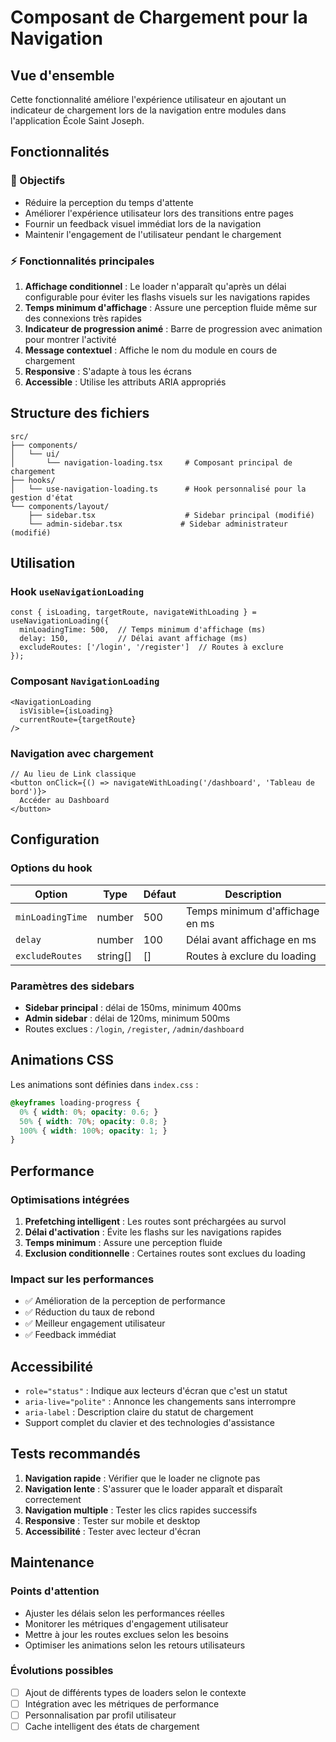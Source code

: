 # Composant de Chargement pour la Navigation

## Vue d'ensemble

Cette fonctionnalité améliore l'expérience utilisateur en ajoutant un indicateur de chargement lors de la navigation entre modules dans l'application École Saint Joseph.

## Fonctionnalités

### 🎯 Objectifs
- Réduire la perception du temps d'attente
- Améliorer l'expérience utilisateur lors des transitions entre pages
- Fournir un feedback visuel immédiat lors de la navigation
- Maintenir l'engagement de l'utilisateur pendant le chargement

### ⚡ Fonctionnalités principales

1. **Affichage conditionnel** : Le loader n'apparaît qu'après un délai configurable pour éviter les flashs visuels sur les navigations rapides
2. **Temps minimum d'affichage** : Assure une perception fluide même sur des connexions très rapides
3. **Indicateur de progression animé** : Barre de progression avec animation pour montrer l'activité
4. **Message contextuel** : Affiche le nom du module en cours de chargement
5. **Responsive** : S'adapte à tous les écrans
6. **Accessible** : Utilise les attributs ARIA appropriés

## Structure des fichiers

```
src/
├── components/
│   └── ui/
│       └── navigation-loading.tsx     # Composant principal de chargement
├── hooks/
│   └── use-navigation-loading.ts      # Hook personnalisé pour la gestion d'état
└── components/layout/
    ├── sidebar.tsx                    # Sidebar principal (modifié)
    └── admin-sidebar.tsx             # Sidebar administrateur (modifié)
```

## Utilisation

### Hook `useNavigationLoading`

```tsx
const { isLoading, targetRoute, navigateWithLoading } = useNavigationLoading({
  minLoadingTime: 500,  // Temps minimum d'affichage (ms)
  delay: 150,           // Délai avant affichage (ms)
  excludeRoutes: ['/login', '/register']  // Routes à exclure
});
```

### Composant `NavigationLoading`

```tsx
<NavigationLoading 
  isVisible={isLoading} 
  currentRoute={targetRoute} 
/>
```

### Navigation avec chargement

```tsx
// Au lieu de Link classique
<button onClick={() => navigateWithLoading('/dashboard', 'Tableau de bord')}>
  Accéder au Dashboard
</button>
```

## Configuration

### Options du hook

| Option | Type | Défaut | Description |
|--------|------|--------|-------------|
| `minLoadingTime` | number | 500 | Temps minimum d'affichage en ms |
| `delay` | number | 100 | Délai avant affichage en ms |
| `excludeRoutes` | string[] | [] | Routes à exclure du loading |

### Paramètres des sidebars

- **Sidebar principal** : délai de 150ms, minimum 400ms
- **Admin sidebar** : délai de 120ms, minimum 500ms
- Routes exclues : `/login`, `/register`, `/admin/dashboard`

## Animations CSS

Les animations sont définies dans `index.css` :

```css
@keyframes loading-progress {
  0% { width: 0%; opacity: 0.6; }
  50% { width: 70%; opacity: 0.8; }
  100% { width: 100%; opacity: 1; }
}
```

## Performance

### Optimisations intégrées

1. **Prefetching intelligent** : Les routes sont préchargées au survol
2. **Délai d'activation** : Évite les flashs sur les navigations rapides
3. **Temps minimum** : Assure une perception fluide
4. **Exclusion conditionnelle** : Certaines routes sont exclues du loading

### Impact sur les performances

- ✅ Amélioration de la perception de performance
- ✅ Réduction du taux de rebond
- ✅ Meilleur engagement utilisateur
- ✅ Feedback immédiat

## Accessibilité

- `role="status"` : Indique aux lecteurs d'écran que c'est un statut
- `aria-live="polite"` : Annonce les changements sans interrompre
- `aria-label` : Description claire du statut de chargement
- Support complet du clavier et des technologies d'assistance

## Tests recommandés

1. **Navigation rapide** : Vérifier que le loader ne clignote pas
2. **Navigation lente** : S'assurer que le loader apparaît et disparaît correctement
3. **Navigation multiple** : Tester les clics rapides successifs
4. **Responsive** : Tester sur mobile et desktop
5. **Accessibilité** : Tester avec lecteur d'écran

## Maintenance

### Points d'attention

- Ajuster les délais selon les performances réelles
- Monitorer les métriques d'engagement utilisateur
- Mettre à jour les routes exclues selon les besoins
- Optimiser les animations selon les retours utilisateurs

### Évolutions possibles

- [ ] Ajout de différents types de loaders selon le contexte
- [ ] Intégration avec les métriques de performance
- [ ] Personnalisation par profil utilisateur
- [ ] Cache intelligent des états de chargement